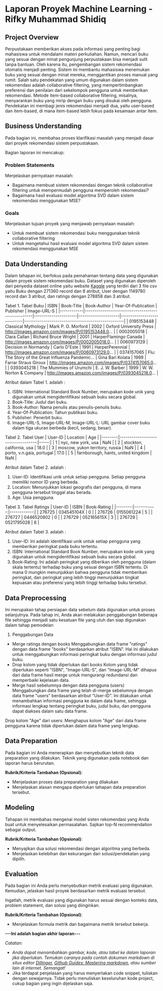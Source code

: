 # Laporan Proyek Machine Learning - Rifky Muhammad Shidiq

## Project Overview

Perpustakaan memberikan akses pada informasi yang penting bagi mahasiswa untuk mendalami materi perkuliahan. Namun, mencari buku yang sesuai dengan minat pengunjung perpustakaan bisa menjadi sulit tanpa bantuan. Oleh karena itu, pengembangan sistem rekomendasi otomatis menjadi penting. Sistem ini membantu mahasiswa menemukan buku yang sesuai dengan minat mereka, menggantikan proses manual yang rumit. Salah satu pendekatan yang umum digunakan dalam sistem rekomendasi adalah collaborative filtering, yang mempertimbangkan preferensi dan penilaian dari sekelompok pengguna untuk memberikan rekomendasi. Metode item-based collaborative filtering, misalnya, menyarankan buku yang mirip dengan buku yang disukai oleh pengguna. Pendekatan ini membagi jenis rekomendasi menjadi dua, yaitu user-based dan item-based, di mana item-based lebih fokus pada kesamaan antar item.


  





## Business Understanding

Pada bagian ini, membahas proses klarifikasi masalah yang menjadi dasar dari proyek rekomendasi sistem perpustakaan.

Bagian laporan ini mencakup:

### Problem Statements

Menjelaskan pernyataan masalah:
- Bagaimana membuat sistem rekomendasi dengan teknik collaborative filtering untuk mempermudah pengguna memperoleh rekomendasi?
- Bagaimana hasil evaluasi model algoritma SVD dalam sistem rekomendasi menggunakan MSE?

### Goals

Menjelaskan tujuan proyek yang menjawab pernyataan masalah:
- Untuk membuat sistem rekomendasi buku menggunakan teknik collaborative filtering
- Untuk mengetahui hasil evaluasi model algoritma SVD dalam sistem rekomendasi menggunakan MSE



## Data Understanding
Dalam tahapan ini, berfokus pada pemahaman tentang data yang digunakan dalam proyek sistem rekomendasi buku. Dataset yang digunakan diperoleh dari penyedia dataset online yaitu website [Kaggle](https://www.kaggle.com/datasets/arashnic/book-recommendation-dataset/) yang terdiri dari 3 file csv yaitu Buku dengan 271360 record dan 8 atribut, User dengan 1149780 record dan 3 atribut, dan ratings dengan 278858 dan 3 atribut.

Tabel 1. Tabel Buku
| ISBN       | Book-Title                                        | Book-Author          | Year-Of-Publication | Publisher                  | Image-URL-S                                       |
|------------|---------------------------------------------------|----------------------|---------------------|----------------------------|---------------------------------------------------|
| 0195153448 | Classical Mythology                               | Mark P. O. Morford   | 2002                | Oxford University Press    | http://images.amazon.com/images/P/0195153448.0... |
| 0002005018 | Clara Callan                                      | Richard Bruce Wright | 2001                | HarperFlamingo Canada      | http://images.amazon.com/images/P/0002005018.0... |
| 0060973129 | Decision in Normandy                              | Carlo D'Este         | 1991                | HarperPerennial            | http://images.amazon.com/images/P/0060973129.0... |
| 0374157065 | Flu: The Story of the Great Influenza Pandemic... | Gina Bari Kolata     | 1999                | Farrar Straus Giroux       | http://images.amazon.com/images/P/0374157065.0... |
| 0393045218 | The Mummies of Urumchi                            | E. J. W. Barber      | 1999                | W. W. Norton &amp; Company | http://images.amazon.com/images/P/0393045218.0... |

Atribut dalam Tabel 1. adalah :

1. ISBN: International Standard Book Number, merupakan kode unik yang digunakan untuk mengidentifikasi sebuah buku secara global.
2. Book-Title: Judul dari buku.
3. Book-Author: Nama penulis atau penulis-penulis buku.
4. Year-Of-Publication: Tahun publikasi buku.
5. Publisher: Penerbit buku.
6. Image-URL-S, Image-URL-M, Image-URL-L: URL gambar cover buku dalam tiga ukuran berbeda (kecil, sedang, besar).

Tabel 2. Tabel User
| User-ID |                           Location |  Age |
|--------:|-----------------------------------:|-----:|
|       1 |                 nyc, new york, usa |  NaN |
|       2 |          stockton, california, usa | 18.0 |
|       3 |    moscow, yukon territory, russia |  NaN |
|       4 |          porto, v.n.gaia, portugal | 17.0 |
|       5 | farnborough, hants, united kingdom |  NaN |

Atribut dalam Tabel 2. adalah :

1. User-ID: Identifikasi unik untuk setiap pengguna. Setiap pengguna memiliki nomor ID yang berbeda.
2. Location: Menunjukkan lokasi geografis dari pengguna, di mana pengguna tersebut tinggal atau berada. 
3. Age: Usia pengguna. 

Tabel 3. Tabel Ratings
| User-ID |       ISBN | Book-Rating |
|--------:|-----------:|------------:|
|  276725 | 034545104X |           0 |
|  276726 | 0155061224 |           5 |
|  276727 | 0446520802 |           0 |
|  276729 | 052165615X |           3 |
|  276729 | 0521795028 |           6 |

Atribut dalam Tabel 3. adalah :

1. User-ID: Ini adalah identifikasi unik untuk setiap pengguna yang memberikan peringkat pada buku tertentu.
2. ISBN: International Standard Book Number, merupakan kode unik yang digunakan untuk mengidentifikasi sebuah buku secara global.
3. Book-Rating: Ini adalah peringkat yang diberikan oleh pengguna (dalam skala tertentu) terhadap buku yang sesuai dengan ISBN tertentu. Di mana 0 mungkin menunjukkan bahwa pengguna tidak memberikan peringkat, dan peringkat yang lebih tinggi menunjukkan tingkat kepuasan atau preferensi yang lebih tinggi terhadap buku tersebut.

## Data Preprocessing
Ini merupakan tahap persiapan data sebelum data digunakan untuk proses selanjutnya. Pada tahap ini, Anda akan melakukan penggabungan beberapa file sehingga menjadi satu kesatuan file yang utuh dan siap digunakan dalam tahap pemodelan
1. Penggabungan Data
- Merge ratings dengan books
  Menggabungkan data frame "ratings" dengan data frame "books" berdasarkan atribut "ISBN". Hal ini dilakukan untuk menggabungkan informasi peringkat buku dengan informasi judul buku.
- Drop kolom yang tidak diperlukan dari books
  Kolom yang tidak diperlukan seperti "ISBN", "Image-URL-S", dan "Image-URL-M" dihapus dari data frame hasil merge untuk mengurangi redundansi dan memperbaiki kejelasan data.
- Merge hasil sebelumnya dengan data pengguna (users)
  Menggabungkan data frame yang telah di-merge sebelumnya dengan data frame "users" berdasarkan atribut "User-ID". Ini dilakukan untuk menambahkan informasi pengguna ke dalam data frame, sehingga informasi lengkap tentang peringkat buku, judul buku, dan pengguna dapat diakses dalam satu data frame.

Drop kolom "Age" dari users: Menghapus kolom "Age" dari data frame pengguna karena tidak diperlukan dalam data frame yang lengkap.
## Data Preparation
Pada bagian ini Anda menerapkan dan menyebutkan teknik data preparation yang dilakukan. Teknik yang digunakan pada notebook dan laporan harus berurutan.

**Rubrik/Kriteria Tambahan (Opsional)**: 
- Menjelaskan proses data preparation yang dilakukan
- Menjelaskan alasan mengapa diperlukan tahapan data preparation tersebut.

## Modeling
Tahapan ini membahas mengenai model sisten rekomendasi yang Anda buat untuk menyelesaikan permasalahan. Sajikan top-N recommendation sebagai output.

**Rubrik/Kriteria Tambahan (Opsional)**: 
- Menyajikan dua solusi rekomendasi dengan algoritma yang berbeda.
- Menjelaskan kelebihan dan kekurangan dari solusi/pendekatan yang dipilih.

## Evaluation
Pada bagian ini Anda perlu menyebutkan metrik evaluasi yang digunakan. Kemudian, jelaskan hasil proyek berdasarkan metrik evaluasi tersebut.

Ingatlah, metrik evaluasi yang digunakan harus sesuai dengan konteks data, problem statement, dan solusi yang diinginkan.

**Rubrik/Kriteria Tambahan (Opsional)**: 
- Menjelaskan formula metrik dan bagaimana metrik tersebut bekerja.

**---Ini adalah bagian akhir laporan---**

_Catatan:_
- _Anda dapat menambahkan gambar, kode, atau tabel ke dalam laporan jika diperlukan. Temukan caranya pada contoh dokumen markdown di situs editor [Dillinger](https://dillinger.io/), [Github Guides: Mastering markdown](https://guides.github.com/features/mastering-markdown/), atau sumber lain di internet. Semangat!_
- Jika terdapat penjelasan yang harus menyertakan code snippet, tuliskan dengan sewajarnya. Tidak perlu menuliskan keseluruhan kode project, cukup bagian yang ingin dijelaskan saja.
